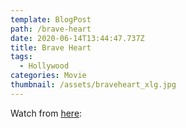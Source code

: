 ```yaml
---
template: BlogPost
path: /brave-heart
date: 2020-06-14T13:44:47.737Z
title: Brave Heart
tags:
  - Hollywood
categories: Movie
thumbnail: /assets/braveheart_xlg.jpg
---
```

Watch from [here](http://srv2.cinehub24.com/02%2F131358-76821-Braveheart-1995.720p.BrRip.x264.YIFY.mp4):